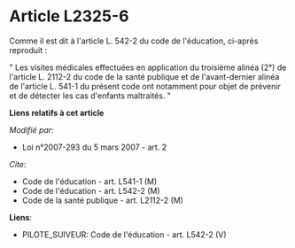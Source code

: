 # Article L2325-6

Comme il est dit à l'article L. 542-2 du code de l'éducation, ci-après reproduit : 

" Les visites médicales effectuées en application du troisième alinéa (2°) de l'article L. 2112-2 du code de la santé
publique et de l'avant-dernier alinéa de l'article L. 541-1 du présent code ont notamment pour objet de prévenir et de
détecter les cas d'enfants maltraités. "

**Liens relatifs à cet article**

_Modifié par_:

  - Loi n°2007-293 du 5 mars 2007 - art. 2

_Cite_:

  - Code de l'éducation - art. L541-1 (M)
  - Code de l'éducation - art. L542-2 (M)
  - Code de la santé publique - art. L2112-2 (M)

**Liens**:

  - PILOTE_SUIVEUR: Code de l'éducation - art. L542-2 (V)
